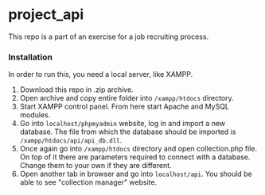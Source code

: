 # project_api
This repo is a part of an exercise for a job recruiting process.
### Installation
In order to run this, you need a local server, like XAMPP.
1. Download this repo in .zip archive.
2. Open archive and copy entire folder into ```/xampp/htdocs``` directory.
3. Start XAMPP control panel. From here start Apache and MySQL modules.
4. Go into ```localhost/phpmyadmin``` website, log in and import a new database. The file from which the database should be imported is ```/xampp/htdocs/api/api_db.dll```.
5. Once again go into ```/xampp/htdocs``` directory and open collection.php file. On top of it there are parameters required to connect with a database. Change them to your own if they are different.
6. Open another tab in browser and go into ```localhost/api```. You should be able to see "collection manager" website.
